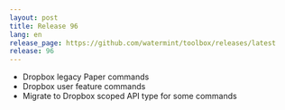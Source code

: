 ```yaml
---
layout: post
title: Release 96
lang: en
release_page: https://github.com/watermint/toolbox/releases/latest
release: 96
---
```


* Dropbox legacy Paper commands
* Dropbox user feature commands
* Migrate to Dropbox scoped API type for some commands
